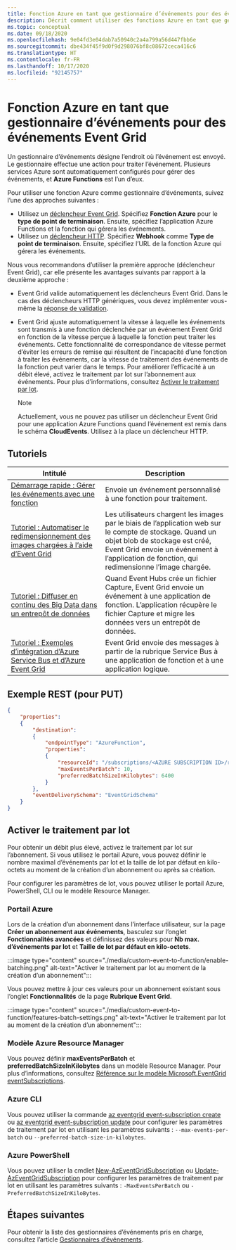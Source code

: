 ```yaml
---
title: Fonction Azure en tant que gestionnaire d’événements pour des événements Azure Event Grid
description: Décrit comment utiliser des fonctions Azure en tant que gestionnaires d’événements pour des événements Event Grid.
ms.topic: conceptual
ms.date: 09/18/2020
ms.openlocfilehash: 9e04fd3e04dab7a50940c2a4a799a56d447fbb6e
ms.sourcegitcommit: dbe434f45f9d0f9d298076bf8c08672ceca416c6
ms.translationtype: HT
ms.contentlocale: fr-FR
ms.lasthandoff: 10/17/2020
ms.locfileid: "92145757"
---
```

# <a name="azure-function-as-an-event-handler-for-event-grid-events"></a>Fonction Azure en tant que gestionnaire d’événements pour des événements Event Grid

Un gestionnaire d’événements désigne l’endroit où l’événement est envoyé. Le gestionnaire effectue une action pour traiter l’événement. Plusieurs services Azure sont automatiquement configurés pour gérer des événements, et **Azure Functions** est l’un d’eux. 


Pour utiliser une fonction Azure comme gestionnaire d’événements, suivez l’une des approches suivantes : 

-   Utilisez un [déclencheur Event Grid](../azure-functions/functions-bindings-event-grid-trigger.md).  Spécifiez **Fonction Azure** pour le **type de point de terminaison**. Ensuite, spécifiez l’application Azure Functions et la fonction qui gérera les événements. 
-   Utilisez un [déclencheur HTTP](../azure-functions/functions-bindings-http-webhook.md).  Spécifiez **Webhook** comme **Type de point de terminaison**. Ensuite, spécifiez l’URL de la fonction Azure qui gérera les événements. 

Nous vous recommandons d’utiliser la première approche (déclencheur Event Grid), car elle présente les avantages suivants par rapport à la deuxième approche :
-   Event Grid valide automatiquement les déclencheurs Event Grid. Dans le cas des déclencheurs HTTP génériques, vous devez implémenter vous-même la [réponse de validation](webhook-event-delivery.md).
-   Event Grid ajuste automatiquement la vitesse à laquelle les événements sont transmis à une fonction déclenchée par un événement Event Grid en fonction de la vitesse perçue à laquelle la fonction peut traiter les événements. Cette fonctionnalité de correspondance de vitesse permet d’éviter les erreurs de remise qui résultent de l’incapacité d’une fonction à traiter les événements, car la vitesse de traitement des événements de la fonction peut varier dans le temps. Pour améliorer l’efficacité à un débit élevé, activez le traitement par lot sur l’abonnement aux événements. Pour plus d’informations, consultez [Activer le traitement par lot](#enable-batching).

    > [!NOTE]
    > Actuellement, vous ne pouvez pas utiliser un déclencheur Event Grid pour une application Azure Functions quand l’événement est remis dans le schéma **CloudEvents**. Utilisez à la place un déclencheur HTTP.

## <a name="tutorials"></a>Tutoriels

|Intitulé  |Description  |
|---------|---------|
| [Démarrage rapide : Gérer les événements avec une fonction](custom-event-to-function.md) | Envoie un événement personnalisé à une fonction pour traitement. |
| [Tutoriel : Automatiser le redimensionnement des images chargées à l’aide d’Event Grid](resize-images-on-storage-blob-upload-event.md) | Les utilisateurs chargent les images par le biais de l’application web sur le compte de stockage. Quand un objet blob de stockage est créé, Event Grid envoie un événement à l’application de fonction, qui redimensionne l’image chargée. |
| [Tutoriel : Diffuser en continu des Big Data dans un entrepôt de données](event-grid-event-hubs-integration.md) | Quand Event Hubs crée un fichier Capture, Event Grid envoie un événement à une application de fonction. L’application récupère le fichier Capture et migre les données vers un entrepôt de données. |
| [Tutoriel : Exemples d’intégration d’Azure Service Bus et d’Azure Event Grid](../service-bus-messaging/service-bus-to-event-grid-integration-example.md?toc=%2fazure%2fevent-grid%2ftoc.json) | Event Grid envoie des messages à partir de la rubrique Service Bus à une application de fonction et à une application logique. |

## <a name="rest-example-for-put"></a>Exemple REST (pour PUT)

```json
{
    "properties": 
    {
        "destination": 
        {
            "endpointType": "AzureFunction",
            "properties": 
            {
                "resourceId": "/subscriptions/<AZURE SUBSCRIPTION ID>/resourceGroups/<RESOURCE GROUP NAME>/providers/Microsoft.Web/sites/<FUNCTION APP NAME>/functions/<FUNCTION NAME>",
                "maxEventsPerBatch": 10,
                "preferredBatchSizeInKilobytes": 6400
            }
        },
        "eventDeliverySchema": "EventGridSchema"
    }
}
```

## <a name="enable-batching"></a>Activer le traitement par lot
Pour obtenir un débit plus élevé, activez le traitement par lot sur l’abonnement. Si vous utilisez le portail Azure, vous pouvez définir le nombre maximal d’événements par lot et la taille de lot par défaut en kilo-octets au moment de la création d’un abonnement ou après sa création. 

Pour configurer les paramètres de lot, vous pouvez utiliser le portail Azure, PowerShell, CLI ou le modèle Resource Manager. 

### <a name="azure-portal"></a>Portail Azure
Lors de la création d’un abonnement dans l’interface utilisateur, sur la page **Créer un abonnement aux événements**, basculez sur l’onglet **Fonctionnalités avancées** et définissez des valeurs pour **Nb max. d’événements par lot** et **Taille de lot par défaut en kilo-octets**. 
    
:::image type="content" source="./media/custom-event-to-function/enable-batching.png" alt-text="Activer le traitement par lot au moment de la création d’un abonnement":::

Vous pouvez mettre à jour ces valeurs pour un abonnement existant sous l’onglet **Fonctionnalités** de la page **Rubrique Event Grid**. 

:::image type="content" source="./media/custom-event-to-function/features-batch-settings.png" alt-text="Activer le traitement par lot au moment de la création d’un abonnement":::

### <a name="azure-resource-manager-template"></a>Modèle Azure Resource Manager
Vous pouvez définir **maxEventsPerBatch** et **preferredBatchSizeInKilobytes** dans un modèle Resource Manager. Pour plus d’informations, consultez [Référence sur le modèle Microsoft.EventGrid eventSubscriptions](/azure/templates/microsoft.eventgrid/eventsubscriptions).

### <a name="azure-cli"></a>Azure CLI
Vous pouvez utiliser la commande [az eventgrid event-subscription create](/cli/azure/eventgrid/event-subscription?view=azure-cli-latest#az_eventgrid_event_subscription_create&preserve-view=true) ou [az eventgrid event-subscription update](/cli/azure/eventgrid/event-subscription?view=azure-cli-latest#az_eventgrid_event_subscription_update&preserve-view=true) pour configurer les paramètres de traitement par lot en utilisant les paramètres suivants : `--max-events-per-batch` ou `--preferred-batch-size-in-kilobytes`.

### <a name="azure-powershell"></a>Azure PowerShell
Vous pouvez utiliser la cmdlet [New-AzEventGridSubscription](/powershell/module/az.eventgrid/new-azeventgridsubscription) ou [Update-AzEventGridSubscription](/powershell/module/az.eventgrid/update-azeventgridsubscription) pour configurer les paramètres de traitement par lot en utilisant les paramètres suivants : `-MaxEventsPerBatch` ou `-PreferredBatchSizeInKiloBytes`.

## <a name="next-steps"></a>Étapes suivantes
Pour obtenir la liste des gestionnaires d’événements pris en charge, consultez l’article [Gestionnaires d’événements](event-handlers.md).